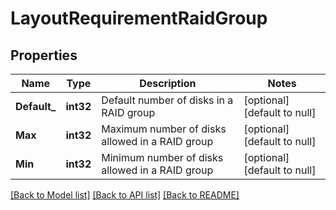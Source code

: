 # LayoutRequirementRaidGroup

## Properties
Name | Type | Description | Notes
------------ | ------------- | ------------- | -------------
**Default_** | **int32** | Default number of disks in a RAID group | [optional] [default to null]
**Max** | **int32** | Maximum number of disks allowed in a RAID group | [optional] [default to null]
**Min** | **int32** | Minimum number of disks allowed in a RAID group | [optional] [default to null]

[[Back to Model list]](../README.md#documentation-for-models) [[Back to API list]](../README.md#documentation-for-api-endpoints) [[Back to README]](../README.md)


